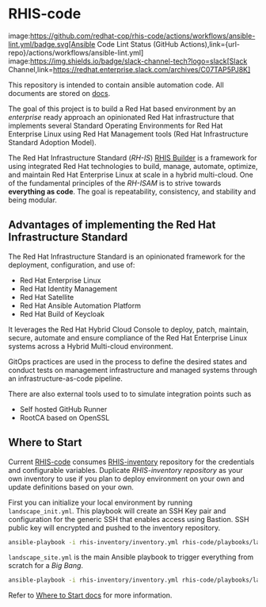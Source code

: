 # RHIS-code

image:https://github.com/redhat-cop/rhis-code/actions/workflows/ansible-lint.yml/badge.svg[Ansible Code Lint Status (GitHub Actions),link={url-repo}/actions/workflows/ansible-lint.yml] image:https://img.shields.io/badge/slack-channel-tech?logo=slack[Slack Channel,link=https://redhat.enterprise.slack.com/archives/C07TAP5PJ8K]

This repository is intended to contain ansible automation code. All documents are stored on [docs](https://github.com/redhat-cop/rhis-code/docs).

The goal of this project is to build a Red Hat based environment by an *enterprise* ready approach an opinionated Red Hat infrastructure that implements several Standard Operating Environments for Red Hat Enterprise Linux using Red Hat Management tools (Red Hat Infrastructure Standard Adoption Model).

The Red Hat Infrastructure Standard (*RH-IS*) [RHIS Builder](https://github.com/redhat-cop/rhis-builder) is a framework for using integrated Red Hat technologies to build, manage, automate, optimize, and maintain Red Hat Enterprise Linux at scale in a hybrid multi-cloud.
One of the fundamental principles of the *RH-ISAM* is to strive towards **everything as code**. The goal is repeatability, consistency, and stability and being modular.

## Advantages of implementing the Red Hat Infrastructure Standard

The Red Hat Infrastructure Standard is an opinionated framework for the deployment, configuration, and use of:

* Red Hat Enterprise Linux
* Red Hat Identity Management
* Red Hat Satellite
* Red Hat Ansible Automation Platform
* Red Hat Build of Keycloak

It leverages the Red Hat Hybrid Cloud Console to deploy, patch, maintain, secure, automate and ensure compliance of the Red Hat Enterprise Linux systems across a Hybrid Multi-cloud environment.

GitOps practices are used in the process to define the desired states and conduct tests on management infrastructure and managed systems through an infrastructure-as-code pipeline.

There are also external tools used to to simulate integration points such as

* Self hosted GitHub Runner
* RootCA based on OpenSSL

## Where to Start
Current [RHIS-code](https://github.com/redhat-cop/rhis-code) consumes [RHIS-inventory](https://github.com/redhat-cop/rhis-inventory) repository for the credentials and configurable variables. Duplicate *RHIS-inventory repository* as your own inventory to use if you plan to deploy environment on your own and update definitions based on your own.

First you can initialize your local environment by running `landscape_init.yml`. This playbook will create an SSH Key pair and configuration for the generic SSH that enables access using Bastion. SSH public key will encrypted and pushed to the inventory repository.

```bash
ansible-playbook -i rhis-inventory/inventory.yml rhis-code/playbooks/landscape_init.yml --ask-vault-pass -e init_environment_set=true
```

`landscape_site.yml` is the main Ansible playbook to trigger everything from scratch for a *Big Bang*.

```bash
ansible-playbook -i rhis-inventory/inventory.yml rhis-code/playbooks/landscape_site.yml --ask-vault-pass
```

Refer to [Where to Start docs](docs/where_to_start.md) for more information.
